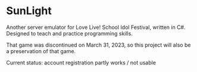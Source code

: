 ﻿# SunLight

Another server emulator for Love Live! School Idol Festival, written in C#. Designed to teach and practice programming skills.

That game was discontinued on March 31, 2023, so this project will also be a preservation of that game.

Current status: account registration partly works / not usable
